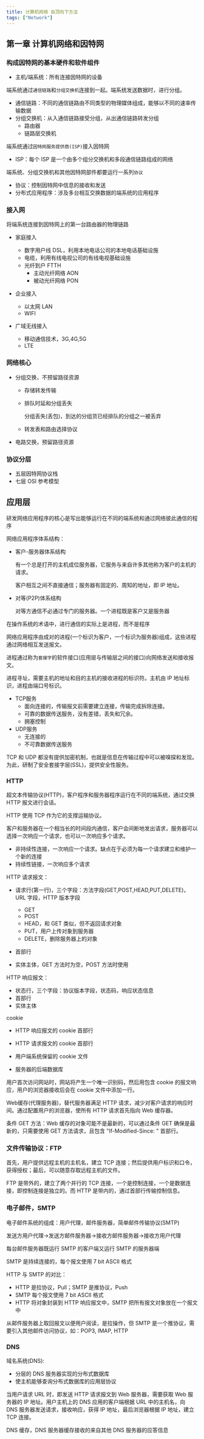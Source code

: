 ```yaml
---
title: 计算机网络 自顶向下方法
tags: ["Network"]
---
```


## 第一章 计算机网络和因特网

### 构成因特网的基本硬件和软件组件

* 主机/端系统：所有连接因特网的设备

端系统通过`通信链路`和`分组交换机`连接到一起。端系统发送数据时，进行分组。

* 通信链路：不同的通信链路由不同类型的物理媒体组成，能够以不同的速率传输数据
* 分组交换机：从入通信链路接受分组，从出通信链路转发分组
  * 路由器
  * 链路层交换机

端系统通过`因特网服务提供商(ISP)`接入因特网

* ISP：每个 ISP 是一个由多个组分交换机和多段通信链路组成的网络

端系统、分组交换机和其他因特网部件都要运行一系列`协议`

* 协议：控制因特网中信息的接收和发送
* 分布式应用程序：涉及多台相互交换数据的端系统的应用程序

### 接入网

将端系统连接到因特网上的第一台路由器的物理链路

* 家庭接入
  * 数字用户线 DSL，利用本地电话公司的本地电话基础设施
  * 电缆，利用有线电视公司的有线电视基础设施
  * 光纤到户 FTTH
    * 主动光纤网络 AON
    * 被动光纤网络 PON

* 企业接入
  * 以太网 LAN
  * WIFI

* 广域无线接入
  * 移动通信技术，3G,4G,5G
  * LTE

### 网络核心

* 分组交换，不预留路径资源

  * 存储转发传输

  * 排队时延和分组丢失

    分组丢失(丢包)，到达的分组货已经排队的分组之一被丢弃

  * 转发表和路由选择协议

* 电路交换，预留路径资源

### 协议分层

* 五层因特网协议栈
* 七层 OSI 参考模型

## 应用层

研发网络应用程序的核心是写出能够运行在不同的端系统和通过网络彼此通信的程序

网络应用程序体系结构：

* 客户-服务器体系结构

  有一个总是打开的主机成位服务器，它服务与来自许多其他称为客户的主机的请求。

  客户相互之间不直接通信；服务器有固定的、周知的地址，即 IP 地址。

* 对等(P2P)体系结构

  对等方通信不必通过专门的服务器。一个进程既是客户又是服务器

在操作系统的术语中，进行通信的实际上是进程，而不是程序

网络应用程序由成对的进程(一个标识为客户，一个标识为服务器)组成，这些进程通过网络相互发送报文。

进程通过称为`套接字`的软件接口(应用层与传输层之间的接口)向网络发送和接收报文。

进程寻址，需要主机的地址和目的主机的接收进程的标识符。主机由 IP 地址标识，进程由端口号标识。

* TCP服务
  * 面向连接的，传输报文前需要建立连接，传输完成拆除连接。
  * 可靠的数据传送服务，没有差错，丢失和冗余。
  * 拥塞控制
* UDP服务
  * 无连接的
  * 不可靠数据传送服务

TCP 和 UDP 都没有提供加密机制，也就是信息在传输过程中可以被嗅探和发现。为此，研制了安全套接字层(SSL)，提供安全性服务。

### HTTP

超文本传输协议(HTTP)，客户程序和服务器程序运行在不同的端系统，通过交换 HTTP 报文进行会话。

HTTP 使用 TCP 作为它的支撑运输协议。

客户和服务器在一个相当长的时间段内通信，客户会间断地发出请求，服务器可以选择一次响应一个请求，也可以一次响应多个请求。

* 非持续性连接，一次响应一个请求。缺点在于必须为每一个请求建立和维护一个新的连接
* 持续性链接，一次响应多个请求

HTTP 请求报文：

* 请求行(第一行)，三个字段：方法字段(GET,POST,HEAD,PUT,DELETE)，URL 字段，HTTP 版本字段
  * GET
  * POST
  * HEAD，和 GET 类似，但不返回请求对象
  * PUT，用户上传对象到服务器
  * DELETE，删除服务器上的对象

* 首部行
* 实体主体，GET 方法时为空，POST 方法时使用

HTTP 响应报文：

* 状态行，三个字段：协议版本字段，状态码，响应状态信息
* 首部行
* 实体主体

cookie

* HTTP 响应报文的 cookie 首部行

* HTTP 请求报文的 cookie 首部行

* 用户端系统保留的 cookie 文件

* 服务器的后端数据库

用户首次访问网站时，网站将产生一个唯一识别码，然后用包含 cookie 的报文响应，用户的浏览器接收后会在 cookie 文件中添加一行。

Web缓存(代理服务器)，替代服务器满足 HTTP 请求，减少对客户请求的响应时间。通过配置用户的浏览器，使所有 HTTP 请求首先指向 Web 缓存器。

条件 GET 方法：Web 缓存的对象可能不是最新的，可以通过条件 GET 确保是最新的，只需要使用 GET 方法请求，且包含 "If-Modified-Since: " 首部行。

### 文件传输协议：FTP

首先，用户提供远程主机的主机名，建立 TCP 连接；然后提供用户标识和口令，获得授权；最后，可以随意存取远程主机的文件。

FTP 是带外的，建立了两个并行的 TCP 连接，一个是控制连接，一个是数据连接，即控制连接是独立的。而 HTTP 是带内的，通过首部行传输控制信息。

### 电子邮件，SMTP

电子邮件系统的组成：用户代理，邮件服务器，简单邮件传输协议(SMTP)

发送方用户代理->发送方邮件服务器->接收方邮件服务器->接收方用户代理

每台邮件服务器既运行 SMTP 的客户端又运行 SMTP 的服务器端

SMTP 是持续连接的，每个报文使用 7 bit ASCII 格式

HTTP 与 SMTP 的对比：

* HTTP 是拉协议，Pull；SMTP 是推协议，Push
* SMTP 每个报文使用 7 bit ASCII 格式
* HTTP 将对象封装到 HTTP 响应报文中，SMTP 把所有报文对象放在一个报文中

从邮件服务器上取回报文以便用户阅读，是拉操作，但 SMTP 是一个推协议，需要引入其他邮件访问协议，如：POP3, IMAP, HTTP

### DNS

域名系统(DNS):

* 分层的 DNS 服务器实现的分布式数据库
* 使主机能够查询分布式数据库的应用层协议

当用户请求 URL 时，即发送 HTTP 请求报文到 Web 服务器，需要获取 Web 服务器的 IP 地址。用户主机上的 DNS 应用的客户端根据 URL 中的主机名，向 DNS 服务器发送请求，接收响应，获得 IP 地址，最后浏览器根据 IP 地址，建立 TCP 连接。

DNS 缓存，DNS 服务器缓存接收的来自其他 DNS 服务器的应答信息